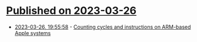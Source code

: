 # [Published on 2023-03-26](index.md)

* [2023-03-26, 19:55:58](https://lobste.rs/s/xksvww/counting_cycles_instructions_on_arm) - [Counting cycles and instructions on ARM-based Apple systems](https://lemire.me/blog/2023/03/21/counting-cycles-and-instructions-on-arm-based-apple-systems/)
